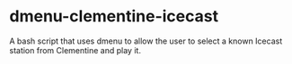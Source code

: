 # dmenu-clementine-icecast
A bash script that uses dmenu to allow the user to select a known Icecast station from Clementine and play it.
